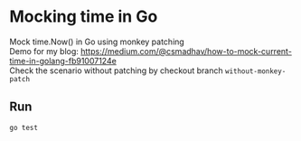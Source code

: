 # Mocking time in Go
Mock time.Now() in Go using monkey patching <br/>
Demo for my blog: https://medium.com/@csmadhav/how-to-mock-current-time-in-golang-fb91007124e<br/>
Check the scenario without patching by checkout branch `without-monkey-patch`<br/>

## Run 
`go test`
